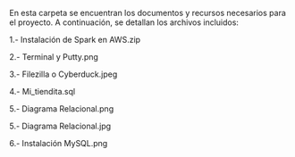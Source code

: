En esta carpeta se encuentran los documentos y recursos necesarios para el proyecto. A continuación, se detallan los archivos incluidos:

1.- Instalación de Spark en AWS.zip

2.- Terminal y Putty.png

3.- Filezilla o Cyberduck.jpeg

4.- Mi_tiendita.sql

5.- Diagrama Relacional.png

5.- Diagrama Relacional.jpg

6.- Instalación MySQL.png

